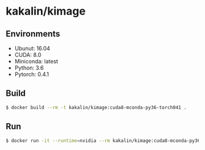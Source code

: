 # kakalin/kimage

## Environments

- Ubunut: 16.04
- CUDA: 8.0
- Miniconda: latest
- Python: 3.6
- Pytorch: 0.4.1

## Build

```bash
$ docker build --rm -t kakalin/kimage:cuda8-mconda-py36-torch041 .
```

## Run

```bash
$ docker run -it --runtime=nvidia --rm kakalin/kimage:cuda8-mconda-py36-torch041
```